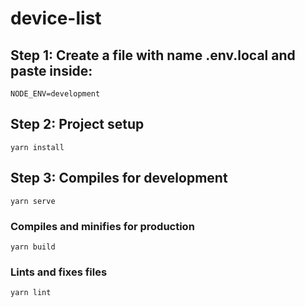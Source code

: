 # device-list


## Step 1: Create a file with name .env.local and paste inside:
```
NODE_ENV=development
```

## Step 2: Project setup
```
yarn install
```

## Step 3: Compiles for development
```
yarn serve
```

### Compiles and minifies for production
```
yarn build
```

### Lints and fixes files
```
yarn lint
```
